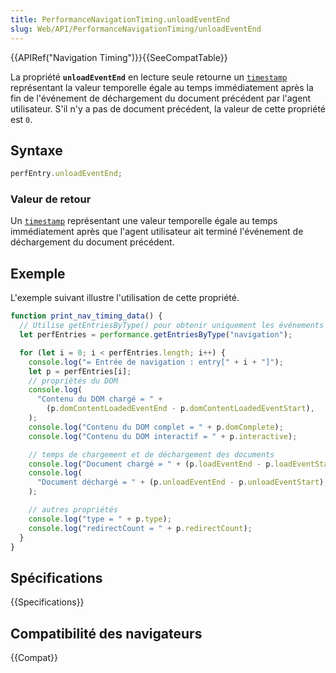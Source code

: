 ```yaml
---
title: PerformanceNavigationTiming.unloadEventEnd
slug: Web/API/PerformanceNavigationTiming/unloadEventEnd
---
```


{{APIRef("Navigation Timing")}}{{SeeCompatTable}}

La propriété **`unloadEventEnd`** en lecture seule retourne un [`timestamp`](/fr/docs/Web/API/DOMHighResTimeStamp) représentant la valeur temporelle égale au temps immédiatement après la fin de l'événement de déchargement du document précédent par l'agent utilisateur. S'il n'y a pas de document précédent, la valeur de cette propriété est `0`.

## Syntaxe

```js
perfEntry.unloadEventEnd;
```

### Valeur de retour

Un [`timestamp`](/fr/docs/Web/API/DOMHighResTimeStamp) représentant une valeur temporelle égale au temps immédiatement après que l'agent utilisateur ait terminé l'événement de déchargement du document précédent.

## Exemple

L'exemple suivant illustre l'utilisation de cette propriété.

```js
function print_nav_timing_data() {
  // Utilise getEntriesByType() pour obtenir uniquement les événements de type "navigation".
  let perfEntries = performance.getEntriesByType("navigation");

  for (let i = 0; i < perfEntries.length; i++) {
    console.log("= Entrée de navigation : entry[" + i + "]");
    let p = perfEntries[i];
    // propriétés du DOM
    console.log(
      "Contenu du DOM chargé = " +
        (p.domContentLoadedEventEnd - p.domContentLoadedEventStart),
    );
    console.log("Contenu du DOM complet = " + p.domComplete);
    console.log("Contenu du DOM interactif = " + p.interactive);

    // temps de chargement et de déchargement des documents
    console.log("Document chargé = " + (p.loadEventEnd - p.loadEventStart));
    console.log(
      "Document déchargé = " + (p.unloadEventEnd - p.unloadEventStart),
    );

    // autres propriétés
    console.log("type = " + p.type);
    console.log("redirectCount = " + p.redirectCount);
  }
}
```

## Spécifications

{{Specifications}}

## Compatibilité des navigateurs

{{Compat}}
